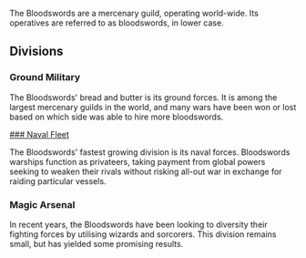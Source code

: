 The Bloodswords are a mercenary guild, operating world-wide. Its operatives are referred to as bloodswords, in lower case.

## Divisions

### Ground Military

The Bloodswords' bread and butter is its ground forces. It is among the largest mercenary guilds in the world, and many wars have been won or lost based on which side was able to hire more bloodswords.

[### Naval Fleet](Ships/index.md)

The Bloodswords' fastest growing division is its naval forces. Bloodswords warships function as privateers, taking payment from global powers seeking to weaken their rivals without risking all-out war in exchange for raiding particular vessels. 

### Magic Arsenal

In recent years, the Bloodswords have been looking to diversity their fighting forces by utilising wizards and sorcorers. This division remains small, but has yielded some promising results.